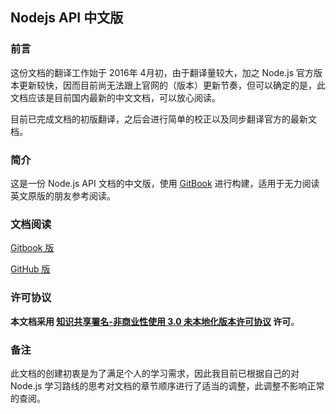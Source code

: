 ## Nodejs API 中文版

### 前言

这份文档的翻译工作始于 2016年 4月初，由于翻译量较大，加之 Node.js 官方版本更新较快，因而目前尚无法跟上官网的（版本）更新节奏，但可以确定的是，此文档应该是目前国内最新的中文文档，可以放心阅读。

目前已完成文档的初版翻译，之后会进行简单的校正以及同步翻译官方的最新文档。

### 简介

这是一份 Node.js API 文档的中文版，使用 [GitBook](https://github.com/GitbookIO/gitbook) 进行构建，适用于无力阅读英文原版的朋友参考阅读。

### 文档阅读

[Gitbook 版](https://xiangfa.org/book/nodejs/)

[GitHub 版](https://github.com/amery2010/nodejs-api-doc-cn/blob/master/SUMMARY.md)

### 许可协议

**本文档采用 [知识共享署名-非商业性使用 3.0 未本地化版本许可协议](http://creativecommons.org/licenses/by-nc/3.0/deed.zh) 许可**。

### 备注

此文档的创建初衷是为了满足个人的学习需求，因此我目前已根据自己的对 Node.js 学习路线的思考对文档的章节顺序进行了适当的调整，此调整不影响正常的查阅。